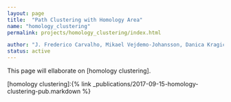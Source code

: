 ```yaml
---
layout: page
title:  "Path Clustering with Homology Area"
name: "homology_clustering"
permalink: projects/homology_clustering/index.html

author: "J. Frederico Carvalho, Mikael Vejdemo-Johansson, Danica Kragic, Florian T. Pokorny"
status: active
---
```


This page will ellaborate on [homology clustering].

[homology clustering]:{% link _publications/2017-09-15-homology-clustering-pub.markdown %}

